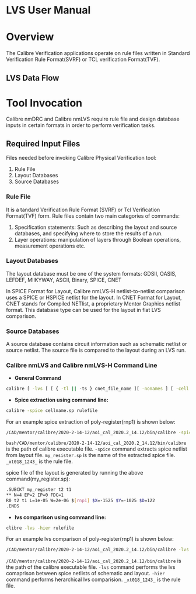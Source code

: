 # LVS User Manual
# Overview  
The Calibre Verification applications operate on rule files written in Standard Verification Rule Format(SVRF) or TCL verification Format(TVF).

## LVS Data Flow

# Tool Invocation
Calibre nmDRC and Calibre nmLVS require rule file and design database inputs in certain formats in order to perform verification tasks.

## Required Input Files
Files needed before invoking Calibre Physical Verification tool:
1. Rule File
2. Layout Databases
3. Source Databases 

### Rule File
It is a tandard Verification Rule Format (SVRF) or Tcl Verification Format(TVF) form. Rule files contain two main categories of commands:  
1. Specification statements: Such as describing the layout and source databases, and specifying where to store the results of a run.
2. Layer operations: manipulation of layers through Boolean operations, measurement operations etc.  

### Layout Databases
The layout database must be one of the system formats: GDSII, OASIS, LEFDEF, MIlKYWAY, ASCII, Binary, SPICE, CNET

In SPICE Format for Layout, Calibre nmLVS-H netlist-to-netlist comparison uses a SPICE or HSPICE netlist for the layout.
In CNET Format for Layout, CNET stands for Compiled NETlist, a proprietary Mentor Graphics netlist format. This database type can be used for the layout in flat LVS comparison.

### Source Databases
A source database contains circuit information such as schematic netlist or source netlist. The source file is compared to the layout during an LVS run.

### Calibre nmLVS and Calibre nmLVS-H Command Line
- **General Command**  
```bash
calibre [ -lvs [ [ { -tl || -ts } cnet_file_name ][ -nonames ] [ -cell ][ -dblayers "name1,..." ][ -bpf [ no-extents ] ] [ -nl ] [ -cb ]] || [ -hier [ -automatch || -genhcells[=qs_tcl_file_name] ] || -flatten][ -ixf ] [ -nxf ]]
```
- **Spice extraction using command line:**  
```bash
calibre -spice cellname.sp rulefile
```
For an example spice extraction of poly-register(rnp1) is shown below:  
```bash
/CAD/mentor/calibre/2020-2-14-12/aoi_cal_2020.2_14.12/bin/calibre -spice my_resister.sp _xt018_1243_
 ```
```bash/CAD/mentor/calibre/2020-2-14-12/aoi_cal_2020.2_14.12/bin/calibre``` is the path of calibre executable file. ``-spice`` command extracts spice netlist from layout file. ``my_resister.sp`` is the name of the extracted spice file. ``_xt018_1243_`` is the rule file.  

spice file of the layout is generated by running the above command(my_register.sp): 
```bash
.SUBCKT my_register t2 t1  
** N=4 EP=2 IP=0 FDC=1  
R0 t2 t1 L=1e-05 W=2e-06 $[rnp1] $X=-1525 $Y=-1025 $D=122  
.ENDS  
 ```
- **lvs comparison using command line:** 
```bash
clibre -lvs -hier rulefile
```
For an example lvs comparison of poly-register(rnp1) is shown below:  
```bash
/CAD/mentor/calibre/2020-2-14-12/aoi_cal_2020.2_14.12/bin/calibre -lvs -hier _xt018_1243_
```
``/CAD/mentor/calibre/2020-2-14-12/aoi_cal_2020.2_14.12/bin/calibre`` is the path of the calibre executable file. ``-lvs`` command performs the lvs comaprison between spice netlists of schematic and layout. ``-hier`` command performs herarchical lvs comparision. ``_xt018_1243_`` is the rule file.  

















